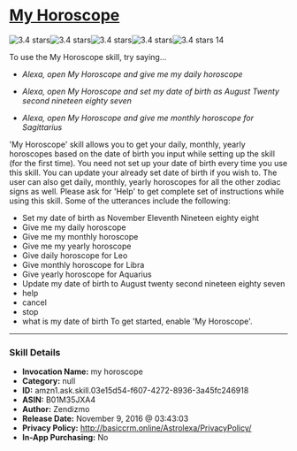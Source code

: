 # [My Horoscope](http://alexa.amazon.com/#skills/amzn1.ask.skill.03e15d54-f607-4272-8936-3a45fc246918)
![3.4 stars](../../images/ic_star_black_18dp_1x.png)![3.4 stars](../../images/ic_star_black_18dp_1x.png)![3.4 stars](../../images/ic_star_black_18dp_1x.png)![3.4 stars](../../images/ic_star_half_black_18dp_1x.png)![3.4 stars](../../images/ic_star_border_black_18dp_1x.png) 14

To use the My Horoscope skill, try saying...

* *Alexa, open My Horoscope and give me my daily horoscope*

* *Alexa, open My Horoscope and set my date of birth as August Twenty second nineteen eighty seven*

* *Alexa, open My Horoscope and give me monthly horoscope for Sagittarius*

'My Horoscope' skill allows you to get your daily, monthly, yearly horoscopes based on the date of birth you input while setting up the skill (for the first time). You need not set up your date of birth every time you use this skill. You can update your already set date of birth if you wish to. The user can also get daily, monthly, yearly horoscopes for all the other zodiac signs as well.  Please ask for 'Help' to get complete set of instructions while using this skill.
Some of the utterances include the following:
- Set my date of birth as November Eleventh Nineteen eighty eight
 - Give me my daily horoscope
 - Give me my monthly horoscope
 - Give me my yearly horoscope
 - Give daily horoscope for Leo
 - Give monthly horoscope for Libra
 - Give yearly horoscope for Aquarius
 - Update my date of birth to August twenty second nineteen eighty seven
 - help
 - cancel
 - stop
 - what is my date of birth
To get started, enable 'My Horoscope'.

***

### Skill Details

* **Invocation Name:** my horoscope
* **Category:** null
* **ID:** amzn1.ask.skill.03e15d54-f607-4272-8936-3a45fc246918
* **ASIN:** B01M35JXA4
* **Author:** Zendizmo
* **Release Date:** November 9, 2016 @ 03:43:03
* **Privacy Policy:** http://basiccrm.online/Astrolexa/PrivacyPolicy/
* **In-App Purchasing:** No
